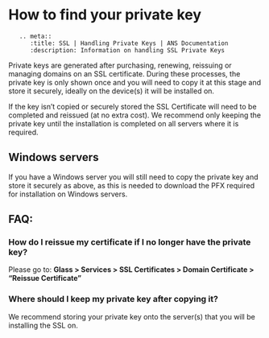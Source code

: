 # How to find your private key

```eval_rst
   .. meta::
      :title: SSL | Handling Private Keys | ANS Documentation
      :description: Information on handling SSL Private Keys

```

Private keys are generated after purchasing, renewing, reissuing or managing domains on an SSL certificate. During these processes,
the private key is only shown once and you will need to copy it at this stage and store it securely, ideally on the device(s) it will be installed on.

If the key isn’t copied or securely stored the SSL Certificate will need to be completed and reissued (at no extra cost).
We recommend only keeping the private key until the installation is completed on all servers where it is required.

## Windows servers

If you have a Windows server you will still need to copy the private key and store it securely as above,
as this is needed to download the PFX required for installation on Windows servers.

## FAQ:

### How do I reissue my certificate if I no longer have the private key?

Please go to: **Glass > Services > SSL Certificates > Domain Certificate > “Reissue Certificate”**

### Where should I keep my private key after copying it?

We recommend storing your private key onto the server(s) that you will be installing the SSL on.
